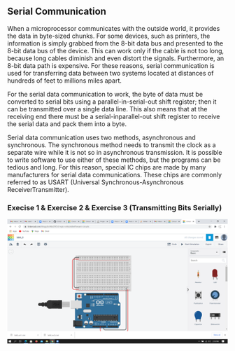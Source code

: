## Serial Communication
When a microprocessor communicates with the outside world, it provides the data in
byte-sized chunks. For some devices, such as printers, the information is simply
grabbed from the 8-bit data bus and presented to the 8-bit data bus of the device. This
can work only if the cable is not too long, because long cables diminish and even
distort the signals. Furthermore, an 8-bit data path is expensive. For these reasons,
serial communication is used for transferring data between two systems located at
distances of hundreds of feet to millions miles apart.

For the serial data communication to work, the byte of data must be converted to
serial bits using a parallel-in-serial-out shift register; then it can be transmitted over a
single data line. This also means that at the receiving end there must be a serial-inparallel-out 
shift register to receive the serial data and pack them into a byte.

Serial data communication uses two methods, asynchronous and synchronous. The
synchronous method needs to transmit the clock as a separate wire while it is not so
in asynchronous transmission. It is possible to write software to use either of these
methods, but the programs can be tedious and long. For this reason, special IC chips
are made by many manufacturers for serial data communications. These chips are
commonly referred to as USART (Universal Synchronous-Asynchronous ReceiverTransmitter).


### Execise 1 & Exercise 2 & Exercise 3 (Transmitting Bits Serially)
![](https://github.com/sumuduliyanage/Embedded-Systems/blob/main/Serial%20Communication/circuit_for_ex_1_2_3.png)





